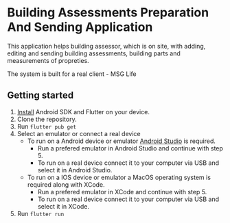 # Building Assessments Preparation And Sending Application

This application helps building assessor, which is on site, with adding, editing and sending building assessments, building parts and measurements of propreties.

The system is built for a real client - MSG Life  

## Getting started

1. [Install](https://docs.flutter.dev/get-started/install) Android SDK and Flutter on your device. 
2. Clone the repository.
3. Run `flutter pub get`
4. Select an emulator or connect a real device
    - To run on a Android device or emulator [Android Studio](https://developer.android.com/studio) is required.
      - Run a prefered emulator in Android Studio and continue with step 5.
      - To run on a real device connect it to your computer via USB and select it in Android Studio.
    - To run on a IOS device or emulator a MacOS operating system is required along with XCode.
      - Run a prefered emulator in XCode and continue with step 5.
      - To run on a real device connect it to your computer via USB and select it in XCode.
5. Run `flutter run`


